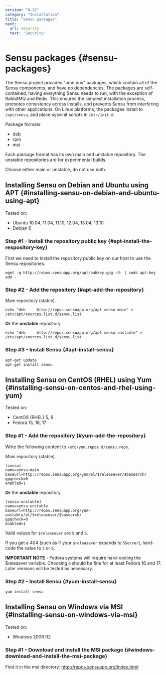 ```yaml
---
version: "0.12"
category: "Installation"
title: "Sensu packages"
next:
  url: security
  text: "Security"
---
```


# Sensu packages {#sensu-packages}

The Sensu project provides "omnibus" packages, which contain all of
the Sensu components, and have no dependencies. The packages are
self-contained, having everything Sensu needs to run, with the
exception of RabbitMQ and Redis. This ensures the simplest
installation process, promotes consistency across installs, and
prevents Sensu from interfering with other applications. On Linux
platforms, the packages install to `/opt/sensu`, and place sysvinit
scripts in `/etc/init.d`.

Package formats:

* deb
* rpm
* msi

Each package format has its own main and unstable repository. The
unstable repositories are for experimental builds.

Choose either main or unstable, do not use both.

## Installing Sensu on Debian and Ubuntu using APT {#installing-sensu-on-debian-and-ubuntu-using-apt}

Tested on:

* Ubuntu 10.04, 11.04, 11.10, 12.04, 13.04, 13.10
* Debian 6

### Step #1 - Install the repository public key {#apt-install-the-respository-key}

First we need to install the repository public key on our host to use
the Sensu repositories.

~~~ shell
wget -q http://repos.sensuapp.org/apt/pubkey.gpg -O- | sudo apt-key add -
~~~

### Step #2 - Add the repository {#apt-add-the-repository}

Main repository (stable).

~~~ shell
echo "deb     http://repos.sensuapp.org/apt sensu main" > /etc/apt/sources.list.d/sensu.list
~~~

**Or** the **unstable** repository.

~~~ shell
echo "deb     http://repos.sensuapp.org/apt sensu unstable" > /etc/apt/sources.list.d/sensu.list
~~~

### Step #3 - Install Sensu {#apt-install-sensu}

~~~shell
apt-get update
apt-get install sensu
~~~

## Installing Sensu on CentOS (RHEL) using Yum {#installing-sensu-on-centos-and-rhel-using-yum}

Tested on:

* CentOS (RHEL) 5, 6
* Fedora 15, 16, 17

### Step #1 - Add the repository {#yum-add-the-repository}

Write the following content to `/etc/yum.repos.d/sensu.repo`.

Main repository (stable).

~~~ shell
[sensu]
name=sensu-main
baseurl=http://repos.sensuapp.org/yum/el/$releasever/$basearch/
gpgcheck=0
enabled=1
~~~

**Or** the **unstable** repository.

~~~ shell
[sensu-unstable]
name=sensu-unstable
baseurl=http://repos.sensuapp.org/yum-unstable/el/$releasever/$basearch/
gpgcheck=0
enabled=1
~~~

Valid values for `$releasever` are `5` and `6`.

If you get a 404 (such as if your `$releasever` expands to `5Server`),
hard-code the value to `5` or `6`.

**IMPORTANT NOTE** - Fedora systems will require hard-coding the
  $releasver variable. Choosing `6` should be fine for at least Fedora
  16 and 17. Later versions will be tested as necessary.

### Step #2 - Install Sensu {#yum-install-sensu}

~~~shell
yum install sensu
~~~

## Installing Sensu on Windows via MSI {#installing-sensu-on-windows-via-msi}

Tested on:

* Windows 2008 R2

### Step #1 - Download and install the MSI package {#windows-download-and-install-the-msi-package}

Find it in the msi directory: <a href="http://repos.sensuapp.org/index.html">http://repos.sensuapp.org/index.html</a>
